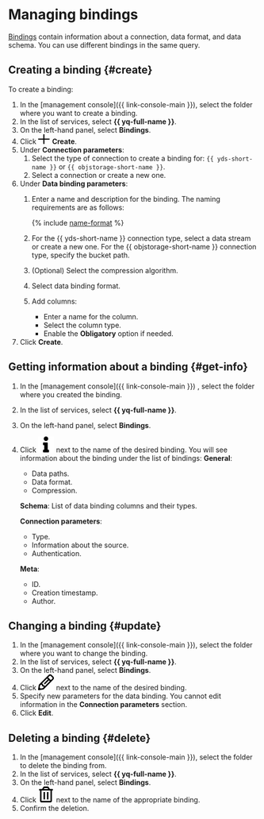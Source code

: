 # Managing bindings

[Bindings](../concepts/glossary.md#binding) contain information about a connection, data format, and data schema. You can use different bindings in the same query.

## Creating a binding {#create}

To create a binding:

1. In the [management console]({{ link-console-main }}), select the folder where you want to create a binding.
1. In the list of services, select **{{ yq-full-name }}**.
1. On the left-hand panel, select **Bindings**.
1. Click ![info](../../_assets/plus.svg) **Create**.
1. Under **Connection parameters**:
   1. Select the type of connection to create a binding for: `{{ yds-short-name }}` or `{{ objstorage-short-name }}`.
   1. Select a connection or create a new one.
1. Under **Data binding parameters**:
   1. Enter a name and description for the binding. The naming requirements are as follows:

      {% include [name-format](../_includes/connection-name-format.md) %}

   1. For the {{ yds-short-name }} connection type, select a data stream or create a new one.
      For the {{ objstorage-short-name }} connection type, specify the bucket path.
   1. (Optional) Select the compression algorithm.
   1. Select data binding format.
   1. Add columns:
      * Enter a name for the column.
      * Select the column type.
      * Enable the **Obligatory** option if needed.
1. Click **Create**.

## Getting information about a binding {#get-info}

1. In the [management console]({{ link-console-main }}) , select the folder where you created the binding.
1. In the list of services, select **{{ yq-full-name }}**.
1. On the left-hand panel, select **Bindings**.
1. Click ![info](../../_assets/query/info.svg) next to the name of the desired binding.
   You will see information about the binding under the list of bindings:
   **General**:

     * Data paths.
     * Data format.
     * Compression.

   **Schema**: List of data binding columns and their types.

   **Connection parameters**:

     * Type.
     * Information about the source.
     * Authentication.

   **Meta**:

     * ID.
     * Creation timestamp.
     * Author.

## Changing a binding {#update}

1. In the [management console]({{ link-console-main }}), select the folder where you want to change the binding.
1. In the list of services, select **{{ yq-full-name }}**.
1. On the left-hand panel, select **Bindings**.
1. Click ![pencil](../../_assets/query/pensil.svg) next to the name of the desired binding.
1. Specify new parameters for the data binding. You cannot edit information in the **Connection parameters** section.
1. Click **Edit**.

## Deleting a binding {#delete}

1. In the [management console]({{ link-console-main }}), select the folder to delete the binding from.
1. In the list of services, select **{{ yq-full-name }}**.
1. On the left-hand panel, select **Bindings**.
1. Click ![delete](../../_assets/query/delete.svg) next to the name of the appropriate binding.
1. Confirm the deletion.
